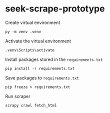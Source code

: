 # seek-scrape-prototype

Create virtual environment
```
py -m venv .venv
```

Activate the virtual environment
```
.venv\Scripts\activate
````

Install packages stored in the `requirements.txt`

```
pip install -r requirements.txt
```

Save packages to `requirements.txt`
```
pip freeze > requirements.txt
```

Run scraper
```
scrapy crawl fetch_html
```
